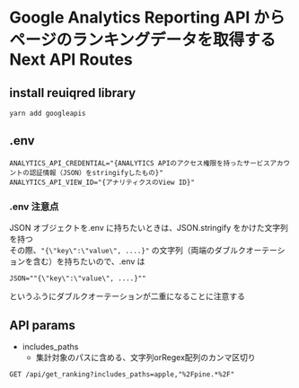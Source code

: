 # Google Analytics Reporting API からページのランキングデータを取得するNext API Routes

## install reuiqred library

```
yarn add googleapis 
```

## .env
```
ANALYTICS_API_CREDENTIAL="{ANALYTICS APIのアクセス権限を持ったサービスアカウントの認証情報（JSON）をstringifyしたもの}"
ANALYTICS_API_VIEW_ID="{アナリティクスのView ID}"
```

### .env 注意点

JSON オブジェクトを.env に持ちたいときは、JSON.stringify をかけた文字列を持つ  
その際、`"{\"key\":\"value\", ....}"` の文字列（両端のダブルクオーテーションを含む）を持ちたいので、.env は

```
JSON=""{\"key\":\"value\", ....}""
```

というふうにダブルクオーテーションが二重になることに注意する

## API params

- includes_paths
  - 集計対象のパスに含める、文字列orRegex配列のカンマ区切り

```
GET /api/get_ranking?includes_paths=apple,"%2Fpine.*%2F"
```
